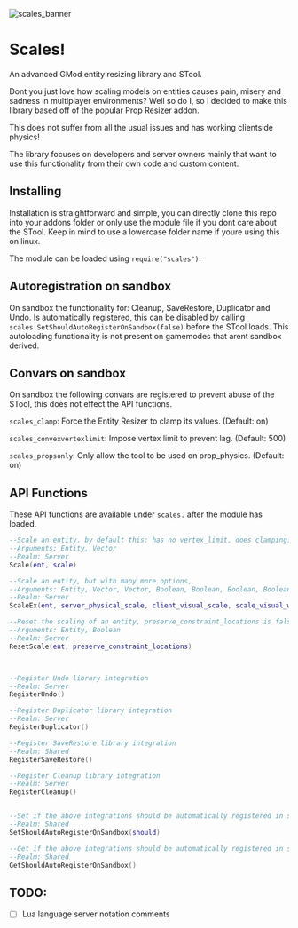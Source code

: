 ![scales_banner](https://github.com/WardenPotato/Scales/assets/35919125/3e38592d-a073-44ac-9274-e37d0219e026)


# Scales!
An advanced GMod entity resizing library and STool.

Dont you just love how scaling models on entities causes pain, misery and sadness in multiplayer environments?
Well so do I, so I decided to make this library based off of the popular Prop Resizer addon.

This does not suffer from all the usual issues and has working clientside physics!

The library focuses on developers and server owners mainly that want to use this functionality from their own code and custom content.

## Installing
Installation is straightforward and simple, you can directly clone this repo into your addons folder or only use the module file if you dont care about the STool.
Keep in mind to use a lowercase folder name if youre using this on linux.

The module can be loaded using `require("scales")`.

## Autoregistration on sandbox
On sandbox the functionality for: Cleanup, SaveRestore, Duplicator and Undo. Is automatically registered, this can be disabled by calling `scales.SetShouldAutoRegisterOnSandbox(false)` before the STool loads.
This autoloading functionality is not present on gamemodes that arent sandbox derived.

## Convars on sandbox
On sandbox the following convars are registered to prevent abuse of the STool, this does not effect the API functions.

`scales_clamp`: Force the Entity Resizer to clamp its values. (Default: on)

`scales_convexvertexlimit`: Impose vertex limit to prevent lag. (Default: 500)

`scales_propsonly`: Only allow the tool to be used on prop_physics. (Default: on)

## API Functions
These API functions are available under `scales.` after the module has loaded.

```lua
--Scale an entity. by default this: has no vertex_limit, does clamping, doesnt preserve constraint locations.
--Arguments: Entity, Vector
--Realm: Server
Scale(ent, scale)

--Scale an entity, but with many more options, 
--Arguments: Entity, Vector, Vector, Boolean, Boolean, Boolean, Boolean, Function(msg), Number
--Realm: Server
ScaleEx(ent, server_physical_scale, client_visual_scale, scale_visual_with_physical, disable_client_physics, clamp, preserve_constraint_locations, msg_callback, vertex_limit)

--Reset the scaling of an entity, preserve_constraint_locations is false by default.
--Arguments: Entity, Boolean
--Realm: Server
ResetScale(ent, preserve_constraint_locations)



--Register Undo library integration
--Realm: Server
RegisterUndo()

--Register Duplicator library integration
--Realm: Server
RegisterDuplicator()

--Register SaveRestore library integration
--Realm: Shared
RegisterSaveRestore()

--Register Cleanup library integration
--Realm: Server
RegisterCleanup()


--Set if the above integrations should be automatically registered in sandbox
--Realm: Shared
SetShouldAutoRegisterOnSandbox(should)

--Get if the above integrations should be automatically registered in sandbox
--Realm: Shared
GetShouldAutoRegisterOnSandbox()
```

## TODO:
- [ ] Lua language server notation comments
